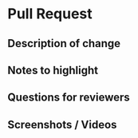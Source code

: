 # Pull Request

## Description of change 

## Notes to highlight

## Questions for reviewers

## Screenshots / Videos
